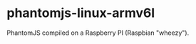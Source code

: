 phantomjs-linux-armv6l
======================

PhantomJS compiled on a Raspberry PI (Raspbian "wheezy").